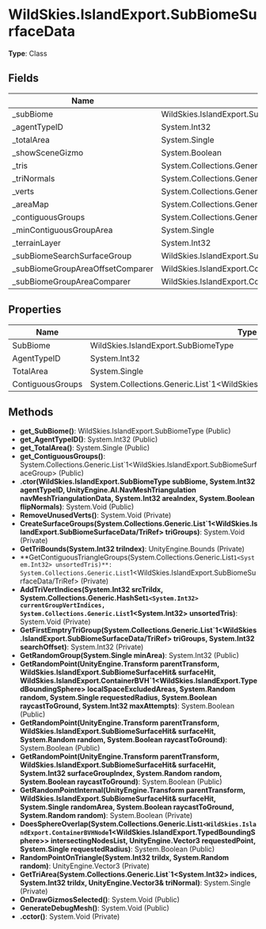 ﻿# WildSkies.IslandExport.SubBiomeSurfaceData

**Type**: Class

## Fields

| Name | Type | Access |
|------|------|--------|
| _subBiome | WildSkies.IslandExport.SubBiomeType | Private |
| _agentTypeID | System.Int32 | Private |
| _totalArea | System.Single | Private |
| _showSceneGizmo | System.Boolean | Private |
| _tris | System.Collections.Generic.List`1<System.Int32> | Private |
| _triNormals | System.Collections.Generic.List`1<WildSkies.IslandExport.SerializableVector3> | Private |
| _verts | System.Collections.Generic.List`1<WildSkies.IslandExport.SerializableVector3> | Private |
| _areaMap | System.Collections.Generic.List`1<System.Single> | Private |
| _contiguousGroups | System.Collections.Generic.List`1<WildSkies.IslandExport.SubBiomeSurfaceGroup> | Private |
| _minContiguousGroupArea | System.Single | Private |
| _terrainLayer | System.Int32 | Private |
| _subBiomeSearchSurfaceGroup | WildSkies.IslandExport.SubBiomeSurfaceGroup | Private |
| _subBiomeGroupAreaOffsetComparer | WildSkies.IslandExport.CompareSubBiomeSurfaceGroupAreaOffset | Private |
| _subBiomeGroupAreaComparer | WildSkies.IslandExport.CompareSubBiomeSurfaceGroupArea | Private |

## Properties

| Name | Type | Access |
|------|------|--------|
| SubBiome | WildSkies.IslandExport.SubBiomeType | Public |
| AgentTypeID | System.Int32 | Public |
| TotalArea | System.Single | Public |
| ContiguousGroups | System.Collections.Generic.List`1<WildSkies.IslandExport.SubBiomeSurfaceGroup> | Public |

## Methods

- **get_SubBiome()**: WildSkies.IslandExport.SubBiomeType (Public)
- **get_AgentTypeID()**: System.Int32 (Public)
- **get_TotalArea()**: System.Single (Public)
- **get_ContiguousGroups()**: System.Collections.Generic.List`1<WildSkies.IslandExport.SubBiomeSurfaceGroup> (Public)
- **.ctor(WildSkies.IslandExport.SubBiomeType subBiome, System.Int32 agentTypeID, UnityEngine.AI.NavMeshTriangulation navMeshTriangulationData, System.Int32 areaIndex, System.Boolean flipNormals)**: System.Void (Public)
- **RemoveUnusedVerts()**: System.Void (Private)
- **CreateSurfaceGroups(System.Collections.Generic.List`1<WildSkies.IslandExport.SubBiomeSurfaceData/TriRef> triGroups)**: System.Void (Private)
- **GetTriBounds(System.Int32 triIndex)**: UnityEngine.Bounds (Private)
- **GetContiguousTriangleGroups(System.Collections.Generic.List`1<System.Int32> unsortedTris)**: System.Collections.Generic.List`1<WildSkies.IslandExport.SubBiomeSurfaceData/TriRef> (Private)
- **AddTriVertIndices(System.Int32 srcTriIdx, System.Collections.Generic.HashSet`1<System.Int32> currentGroupVertIndices, System.Collections.Generic.List`1<System.Int32> unsortedTris)**: System.Void (Private)
- **GetFirstEmptryTriGroup(System.Collections.Generic.List`1<WildSkies.IslandExport.SubBiomeSurfaceData/TriRef> triGroups, System.Int32 searchOffset)**: System.Int32 (Private)
- **GetRandomGroup(System.Single minArea)**: System.Int32 (Public)
- **GetRandomPoint(UnityEngine.Transform parentTransform, WildSkies.IslandExport.SubBiomeSurfaceHit& surfaceHit, WildSkies.IslandExport.ContainerBVH`1<WildSkies.IslandExport.TypedBoundingSphere> localSpaceExcludedAreas, System.Random random, System.Single requestedRadius, System.Boolean raycastToGround, System.Int32 maxAttempts)**: System.Boolean (Public)
- **GetRandomPoint(UnityEngine.Transform parentTransform, WildSkies.IslandExport.SubBiomeSurfaceHit& surfaceHit, System.Random random, System.Boolean raycastToGround)**: System.Boolean (Public)
- **GetRandomPoint(UnityEngine.Transform parentTransform, WildSkies.IslandExport.SubBiomeSurfaceHit& surfaceHit, System.Int32 surfaceGroupIndex, System.Random random, System.Boolean raycastToGround)**: System.Boolean (Public)
- **GetRandomPointInternal(UnityEngine.Transform parentTransform, WildSkies.IslandExport.SubBiomeSurfaceHit& surfaceHit, System.Single randomArea, System.Boolean raycastToGround, System.Random random)**: System.Boolean (Private)
- **DoesSphereOverlap(System.Collections.Generic.List`1<WildSkies.IslandExport.ContainerBVHNode`1<WildSkies.IslandExport.TypedBoundingSphere>> intersectingNodesList, UnityEngine.Vector3 requestedPoint, System.Single requestedRadius)**: System.Boolean (Public)
- **RandomPointOnTriangle(System.Int32 triIdx, System.Random random)**: UnityEngine.Vector3 (Private)
- **GetTriArea(System.Collections.Generic.List`1<System.Int32> indices, System.Int32 triIdx, UnityEngine.Vector3& triNormal)**: System.Single (Private)
- **OnDrawGizmosSelected()**: System.Void (Public)
- **GenerateDebugMesh()**: System.Void (Public)
- **.cctor()**: System.Void (Private)

